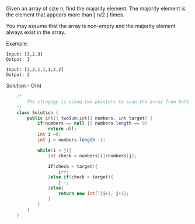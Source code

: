 Given an array of size n, find the majority element. The majority element is the element that appears more than ⌊ n/2 ⌋ times.

You may assume that the array is non-empty and the majority element always exist in the array.

Example:
```
Input: [3,2,3]
Output: 3

Input: [2,2,1,1,1,2,2]
Output: 2

```
Solution - O(n)
```Java
    /*
        The stragegy is using two pointers to scan the array from both side
    */
    class Solution {
        public int[] twoSum(int[] numbers, int target) {
            if(numbers == null || numbers.length == 0)
                return ull;
            int i =0;
            int j = numbers.length -1;

            while(i < j){
                int check = numbers[i]+numbers[j];

                if(check < target){
                    i++;
                }else if(check > target){
                    j--;
                }else{
                    return new int[]{i+1, j+1};
                }
            }
        }
    }
```